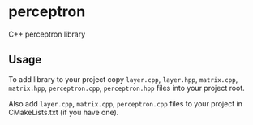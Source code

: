 # perceptron
C++ perceptron library

## Usage
To add library to your project copy
```layer.cpp```, ```layer.hpp```,
```matrix.cpp```, ```matrix.hpp```,
```perceptron.cpp```, ```perceptron.hpp```
files into your project root.

Also add ```layer.cpp```, ```matrix.cpp```, ```perceptron.cpp```
files to your project in CMakeLists.txt (if you have one).
